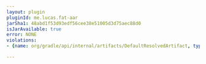 ```yaml
---
layout: plugin
pluginId: me.lucas.fat-aar
jarSha1: 48abd1f53d93edf56cee38e51005d3d75aec88d0
isJarAvailable: true
error: NONE
violations:
- {name: org/gradle/api/internal/artifacts/DefaultResolvedArtifact, type: internal-api-usage}

---
```

